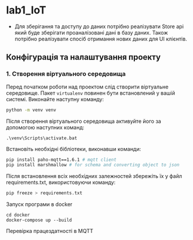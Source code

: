 # lab1_IoT
- Для зберігання та доступу до даних потрібно реалізувати Store api який буде зберігати проаналізовані дані в базу даних. Також потрібно реалізувати спосіб отримання нових даних для UI клієнтів.

## Конфігурація та налаштування проекту

### 1. Створення віртуального середовища

Перед початком роботи над проектом слід створити віртуальне середовище. Пакет `virtualenv` повинен бути встановлений у вашій системі. Виконайте наступну команду:

```bash
python -m venv venv
```

Після створення віртуального середовища активуйте його за допомогою наступних команд:
```
.\venv\Scripts\activate.bat
```
Встановіть необхідні бібліотеки, виконавши команди:

```bash
pip install paho-mqtt==1.6.1 # mqtt client
pip install marshmallow # for schema and converting object to json
```

Після встановлення всіх необхідних залежностей збережіть їх у файл requirements.txt, використовуючи команду:

```bash
pip freeze > requirements.txt
```

Запуск програми в docker
```
cd docker
docker-compose up --build
```
 Перевірка працездатності в MQTT








